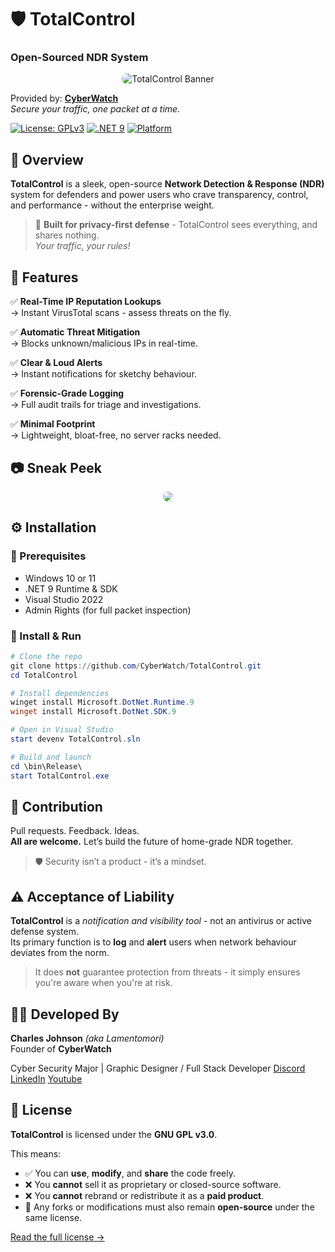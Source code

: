 # 🛡️ TotalControl
### **Open-Sourced NDR System**  
<p align="center">
  <img src="https://i.ibb.co/TBgyc0rx/Total-Control-Banner.png" alt="TotalControl Banner" style="border-radius: 12px;">
</p>

Provided by: [**CyberWatch**](https://github.com/Lamentomori)  
_Secure your traffic, one packet at a time._

[![License: GPLv3](https://img.shields.io/badge/License-GPL-blue.svg)](https://opensource.org/license/gpl-3-0) [![.NET 9](https://img.shields.io/badge/.NET-9-blueviolet.svg)](https://chatgpt.com/c/680bf51b-e0a0-800e-8a72-c38d436c036b) [![Platform](https://img.shields.io/badge/Platform-Windows_10%20%7C%20Windows_11-0078d7.svg)](https://chatgpt.com/c/680bf51b-e0a0-800e-8a72-c38d436c036b)

## 🚀 Overview

**TotalControl** is a sleek, open-source **Network Detection & Response (NDR)** system for defenders and power users who crave transparency, control, and performance - without the enterprise weight.

> 🔐 **Built for privacy-first defense** - TotalControl sees everything, and shares nothing.  
> _Your traffic, your rules!_

## 🧠 Features

✅ **Real-Time IP Reputation Lookups**  
→ Instant VirusTotal scans - assess threats on the fly.

✅ **Automatic Threat Mitigation**  
→ Blocks unknown/malicious IPs in real-time.

✅ **Clear & Loud Alerts**  
→ Instant notifications for sketchy behaviour.

✅ **Forensic-Grade Logging**  
→ Full audit trails for triage and investigations.

✅ **Minimal Footprint**  
→ Lightweight, bloat-free, no server racks needed.

## 📷 Sneak Peek

<p align="center">
  <image src="https://i.ibb.co/qLM2pHCK/Screenshot-2025-04-29-122630.png" style="border-radius: 12px;"></image>
</p>

## ⚙️ Installation

### 🧰 Prerequisites

- Windows 10 or 11  
- .NET 9 Runtime & SDK  
- Visual Studio 2022  
- Admin Rights (for full packet inspection)

### 🚦 Install & Run

```powershell
# Clone the repo
git clone https://github.com/CyberWatch/TotalControl.git
cd TotalControl

# Install dependencies
winget install Microsoft.DotNet.Runtime.9
winget install Microsoft.DotNet.SDK.9

# Open in Visual Studio
start devenv TotalControl.sln

# Build and launch
cd \bin\Release\
start TotalControl.exe
````

## 🧩 Contribution

Pull requests. Feedback. Ideas.  
**All are welcome.** Let’s build the future of home-grade NDR together.

> 🛡️ Security isn’t a product - it’s a mindset.

## ⚠️ Acceptance of Liability

**TotalControl** is a _notification and visibility tool_ - not an antivirus or active defense system.  
Its primary function is to **log** and **alert** users when network behaviour deviates from the norm.

> It does **not** guarantee protection from threats - it simply ensures you're aware when you're at risk.

## 👨‍💻 Developed By

**Charles Johnson** _(aka Lamentomori)_  
Founder of **CyberWatch**

Cyber Security Major | Graphic Designer / Full Stack Developer
[Discord]()
[LinkedIn]()
[Youtube]()
## 📄 License
**TotalControl** is licensed under the **GNU GPL v3.0**.  

This means:
- ✅ You can **use**, **modify**, and **share** the code freely.
- ❌ You **cannot** sell it as proprietary or closed-source software.
- ❌ You **cannot** rebrand or redistribute it as a **paid product**.
- 🔄 Any forks or modifications must also remain **open-source** under the same license.

[Read the full license →](https://opensource.org/license/gpl-3-0/)
